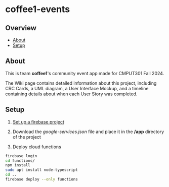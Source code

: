 # coffee1-events


## Overview

- [About](#About)
- [Setup](#Setup)

## About

This is team **coffee1**'s community event app made for CMPUT301 Fall 2024.

The Wiki page contains detailed information about this project, including CRC Cards, a UML diagram, a User Interface Mockup, and a timeline 
containing details about when each User Story was completed.

## Setup

1. [Set up a firebase project](https://firebase.google.com/docs/functions/get-started?gen=2nd)

2. Download the *google-services.json* file and place it in the **/app** directory of the project

3. Deploy cloud functions
```bash
firebase login
cd functions/
npm install
sudo apt install node-typescript
cd ..
firebase deploy --only functions
```
